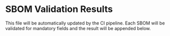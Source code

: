 # SBOM Validation Results

This file will be automatically updated by the CI pipeline.
Each SBOM will be validated for mandatory fields and the result will be appended below.
